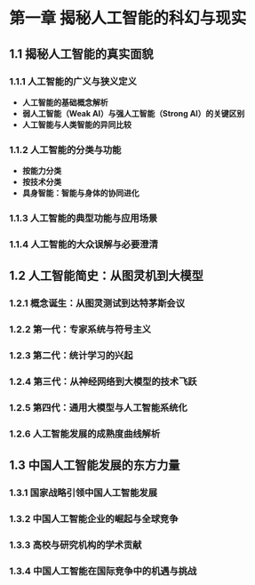 # 第一章 揭秘人工智能的科幻与现实

## 1.1 揭秘人工智能的真实面貌

### 1.1.1 人工智能的广义与狭义定义
- **人工智能的基础概念解析**
- **弱人工智能（Weak AI）与强人工智能（Strong AI）的关键区别**
- **人工智能与人类智能的异同比较**

### 1.1.2 人工智能的分类与功能
- **按能力分类**
- **按技术分类**
- **具身智能：智能与身体的协同进化**

### 1.1.3 人工智能的典型功能与应用场景

### 1.1.4 人工智能的大众误解与必要澄清

## 1.2 人工智能简史：从图灵机到大模型

### 1.2.1 概念诞生：从图灵测试到达特茅斯会议

### 1.2.2 第一代：专家系统与符号主义

### 1.2.3 第二代：统计学习的兴起

### 1.2.4 第三代：从神经网络到大模型的技术飞跃

### 1.2.5 第四代：通用大模型与人工智能系统化

### 1.2.6 人工智能发展的成熟度曲线解析

## 1.3 中国人工智能发展的东方力量

### 1.3.1 国家战略引领中国人工智能发展

### 1.3.2 中国人工智能企业的崛起与全球竞争

### 1.3.3 高校与研究机构的学术贡献

### 1.3.4 中国人工智能在国际竞争中的机遇与挑战
